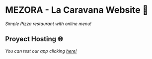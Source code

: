 # MEZORA - La Caravana Website 📕
_Simple Pizza restaurant with online menu!_
## Proyect Hosting 🌐
_You can test our app clicking [here!](https://lacaravana.netlify.app)_
